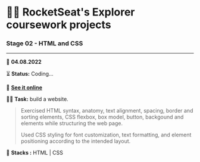 # 👨‍🚀 RocketSeat's Explorer coursework projects

### Stage 02 - HTML and CSS

---

      
📅 **04.08.2022**

⏳ **Status:** Coding...

🔗 **[See it online](https://henriquedafonte.github.io/rocketseat-explorer-project/)**


👨‍💻 **Task:** build a website.

> Exercised HTML syntax, anatomy, text alignment, spacing, border and sorting elements, CSS flexbox, box model, button, backgound 
> and elements while structuring the web page.
>
> Used CSS styling for font customization, text formatting, and element positioning according to the intended layout.

🌱 **Stacks :** HTML | CSS

